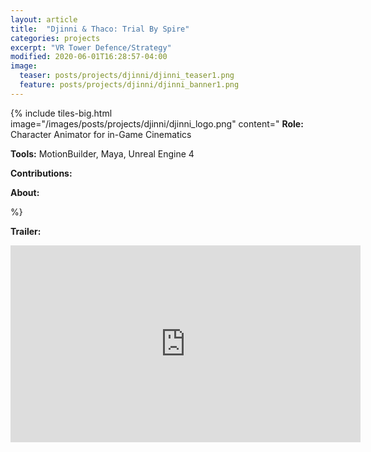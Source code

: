 ```yaml
---
layout: article
title:  "Djinni & Thaco: Trial By Spire"
categories: projects
excerpt: "VR Tower Defence/Strategy"
modified: 2020-06-01T16:28:57-04:00
image:
  teaser: posts/projects/djinni/djinni_teaser1.png
  feature: posts/projects/djinni/djinni_banner1.png
---
```


{% include tiles-big.html
    image="/images/posts/projects/djinni/djinni_logo.png"
    content="
**Role:** Character Animator for in-Game Cinematics

**Tools:** MotionBuilder, Maya, Unreal Engine 4
             
**Contributions:** 

**About:** 

%}

**Trailer:**

<iframe width="560" height="315" src="https://www.youtube.com/embed/pUOrP9s8zWU" frameborder="0" allow="accelerometer; autoplay; encrypted-media; gyroscope; picture-in-picture" allowfullscreen></iframe>

